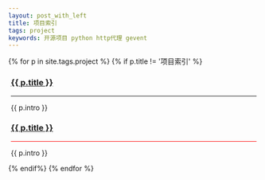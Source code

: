 ```yaml
---
layout: post_with_left
title: 项目索引
tags: project
keywords: 开源项目 python http代理 gevent
---
```


{% for p in site.tags.project %}
{% if p.title != '项目索引' %}
<a id="{{ p.title }}" class="target-fix"></a>
<div class="uk-panel uk-panel-box" style="word-wrap:break-word; margin:5px"> 
    <h3 class="uk-panel-title uk-panel-header"><a href="{{ p.url }}">{{ p.title }}</a></h3>
    <hr/>
    <p >{{ p.intro }}</p>
</div>
<a id="{{ p.title }}" class="target-fix"></a>
<div class="uk-panel uk-panel-box" style="word-wrap:break-word; margin:5px"> 
    <h3 class="uk-panel-title uk-panel-header"><a href="{{ p.url }}">{{ p.title }}</a></h3>
    <hr style="background:red"/>
    <p >{{ p.intro }}</p>
</div>
{% endif%}
{% endfor %}
